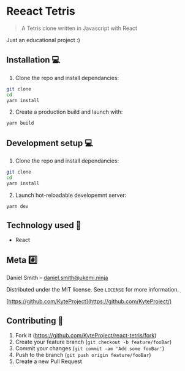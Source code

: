 # Reeact Tetris
> A Tetris clone written in Javascript with React

Just an educational project :)

## Installation 💻

1) Clone the repo and install dependancies:

```sh
git clone
cd
yarn install
```

2) Create a production build and launch with:

```sh
yarn build
```

## Development setup 💻

1) Clone the repo and install dependancies:

```sh
git clone
cd
yarn install
```

2) Launch hot-reloadable developemnt server:

```sh
yarn dev
```

## Technology used 🚀

* React

## Meta #️⃣

Daniel Smith – daniel.smith@ukemi.ninja

Distributed under the MIT license. See ``LICENSE`` for more information.

[https://github.com/KyteProject](https://github.com/KyteProject/)

## Contributing 🔗

1. Fork it (<https://github.com/KyteProject/react-tetris/fork>)
2. Create your feature branch (`git checkout -b feature/fooBar`)
3. Commit your changes (`git commit -am 'Add some fooBar'`)
4. Push to the branch (`git push origin feature/fooBar`)
5. Create a new Pull Request